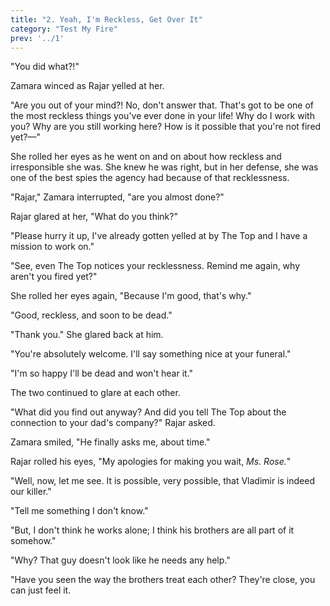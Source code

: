 ```yaml
---
title: "2. Yeah, I'm Reckless, Get Over It"
category: "Test My Fire"
prev: '../1'
---
```


"You did what?!"

Zamara winced as Rajar yelled at her.

"Are you out of your mind?! No, don't answer that. That's got to be one of the most reckless things you've ever done in your life! Why do I work with you? Why are you still working here? How is it possible that you're not fired yet?—"

She rolled her eyes as he went on and on about how reckless and irresponsible she was. She knew he was right, but in her defense, she was one of the best spies the agency had because of that recklessness.

"Rajar," Zamara interrupted, "are you almost done?"

Rajar glared at her, "What do you think?"

"Please hurry it up, I've already gotten yelled at by The Top and I have a mission to work on."

"See, even The Top notices your recklessness. Remind me again, why aren't you fired yet?"

She rolled her eyes again, "Because I'm good, that's why."

"Good, reckless, and soon to be dead."

"Thank you." She glared back at him.

"You're absolutely welcome. I'll say something nice at your funeral."

"I'm so happy I'll be dead and won't hear it."

The two continued to glare at each other.

"What did you find out anyway? And did you tell The Top about the connection to your dad's company?" Rajar asked.

Zamara smiled, "He finally asks me, about time."

Rajar rolled his eyes, "My apologies for making you wait, *Ms. Rose.*"

"Well, now, let me see. It is possible, very possible, that Vladimir is indeed our killer."

"Tell me something I don't know."

"But, I don't think he works alone; I think his brothers are all part of it somehow."

"Why? That guy doesn't look like he needs any help."

"Have you seen the way the brothers treat each other? They're close, you can just feel it.
